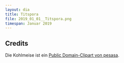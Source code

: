 ```yaml
---
layout: dia
title: Titspora
file: 2019_01_01__Titspora.png
timespan: Januar 2019
---
```


## Credits

Die Kohlmeise ist ein [Public Domain-Clipart von pesasa](https://openclipart.org/detail/103171/great-tit).
